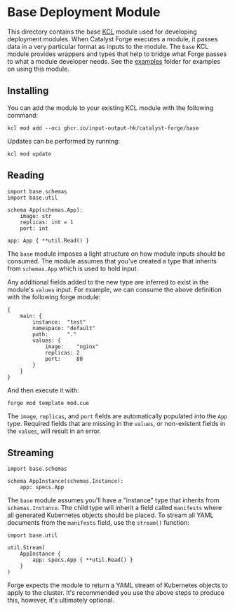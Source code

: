 # Base Deployment Module

This directory contains the base [KCL](https://www.kcl-lang.io/) module used for developing deployment modules.
When Catalyst Forge executes a module, it passes data in a very particular format as inputs to the module.
The `base` KCL module provides wrappers and types that help to bridge what Forge passes to what a module developer needs.
See the [examples](../examples/) folder for examples on using this module.

## Installing

You can add the module to your existing KCL module with the following command:

```
kcl mod add --oci ghcr.io/input-output-hk/catalyst-forge/base
```

Updates can be performed by running:

```
kcl mod update
```

## Reading

```kcl
import base.schemas
import base.util

schema App(schemas.App):
    image: str
    replicas: int = 1
    port: int

app: App { **util.Read() }
```

The `base` module imposes a light structure on how module inputs should be consumed.
The module assumes that you've created a type that inherits from `schemas.App` which is used to hold input.

Any additional fields added to the new type are inferred to exist in the module's `values` input.
For example, we can consume the above definition with the following forge module:

```cue
{
	main: {
		instance:  "test"
		namespace: "default"
		path:      "."
		values: {
			image:    "nginx"
			replicas: 2
			port:     80
		}
	}
}
```

And then execute it with:

```
forge mod template mod.cue
```

The `image`, `replicas`, and `port` fields are automatically populated into the `App` type.
Required fields that are missing in the `values`, or non-existent fields in the `values`, will result in an error.

## Streaming

```kcl
import base.schemas

schema AppInstance(schemas.Instance):
    app: specs.App
```

The `base` module assumes you'll have a "instance" type that inherits from `schemas.Instance`.
The child type will inherit a field called `manifests` where all generated Kubernetes objects should be placed.
To stream all YAML documents from the `manifests` field, use the `stream()` function:

```
import base.util

util.Stream(
    AppInstance {
        app: specs.App { **util.Read() }
    }
)
```

Forge expects the module to return a YAML stream of Kubernetes objects to apply to the cluster.
It's recommended you use the above steps to produce this, however, it's ultimately optional.